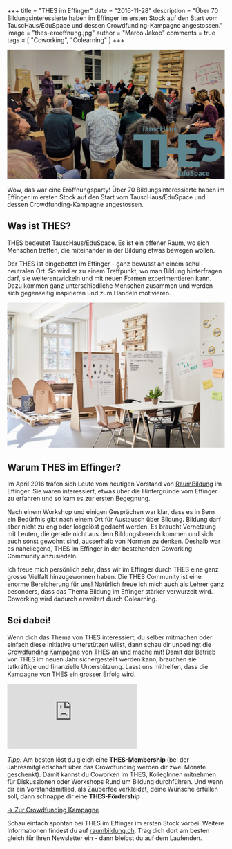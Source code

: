+++
title = "THES im Effinger"
date = "2016-11-28"
description = "Über 70 Bildungsinteressierte haben im Effinger im ersten Stock auf den Start vom TauscHaus/EduSpace und dessen Crowdfunding-Kampagne angestossen."
image = "thes-eroeffnung.jpg"
author = "Marco Jakob"
comments = true
tags = [ "Coworking", "Colearning" ]
+++

![TauscHaus/EduSpace Logo](thes-eroeffnung.jpg)

<div class="lead">
  Wow, das war eine Eröffnungsparty! Über 70 Bildungsinteressierte haben im Effinger im ersten Stock auf den Start vom TauscHaus/EduSpace und dessen Crowdfunding-Kampagne angestossen.
</div>


## Was ist THES?

THES bedeutet TauscHaus/EduSpace. Es ist ein offener Raum, wo sich Menschen treffen, die miteinander in der Bildung etwas bewegen wollen.

Der THES ist eingebettet im Effinger - ganz bewusst an einem schul-neutralen Ort. So wird er zu einem Treffpunkt, wo man Bildung hinterfragen darf, sie weiterentwickeln und mit neuen Formen experimentieren kann. Dazu kommen ganz unterschiedliche Menschen zusammen und werden sich gegenseitig inspirieren und zum Handeln motivieren.

![THES im Effinger](thes-im-effinger.jpg)


## Warum THES im Effinger?

Im April 2016 trafen sich Leute vom heutigen Vorstand von [RaumBildung](http://www.raumbildung.ch/) im Effinger. Sie waren interessiert, etwas über die Hintergründe vom Effinger zu erfahren und so kam es zur ersten Begegnung.

Nach einem Workshop und einigen Gesprächen war klar, dass es in Bern ein Bedürfnis gibt nach einem Ort für Austausch über Bildung. Bildung darf aber nicht zu eng oder losgelöst gedacht werden. Es braucht Vernetzung mit Leuten, die gerade nicht aus dem Bildungsbereich kommen und sich auch sonst gewohnt sind, ausserhalb von Normen zu denken. Deshalb war es naheliegend, THES im Effinger in der bestehenden Coworking Community anzusiedeln.

Ich freue mich persönlich sehr, dass wir im Effinger durch THES eine ganz grosse Vielfalt hinzugewonnen haben. Die THES Community ist eine enorme Bereicherung für uns! Natürlich freue ich mich auch als Lehrer ganz besonders, dass das Thema Bildung im Effinger stärker verwurzelt wird. Coworking wird dadurch erweitert durch Colearning.


## Sei dabei!

Wenn dich das Thema von THES interessiert, du selber mitmachen oder einfach diese Initiative unterstützen willst, dann schau dir unbedingt die [Crowdfunding Kampagne von THES](https://wemakeit.com/projects/thes-cokreationsraeume) an und mache mit! Damit der Betrieb von THES im neuen Jahr sichergestellt werden kann, brauchen sie tatkräftige und finanzielle Unterstützung. Lasst uns mithelfen, dass die Kampagne von THES ein grosser Erfolg wird.

<p>
<div class="embed-responsive embed-responsive-16by9">
  <iframe class="embed-responsive-item" src="https://player.vimeo.com/video/190779508" frameborder="0" allowfullscreen></iframe>
</div>
</p>

*Tipp:* Am besten löst du gleich eine <strong class="text-nowrap"><i class="fa fa-user"></i> THES-Membership <i class="fa fa-user"></i></strong> (bei der Jahresmitgliedschaft über das Crowdfunding werden dir zwei Monate geschenkt). Damit kannst du Coworken im THES, KollegInnen mitnehmen für Diskussionen oder Workshops Rund um Bildung durchführen. Und wenn dir ein Vorstandsmitlied, als Zauberfee verkleidet, deine Wünsche erfüllen soll, dann schnappe dir eine <strong class="text-nowrap"><i class="fa fa-magic"></i> THES-Fördership <i class="fa fa-magic"></i></strong>.

<a href="https://wemakeit.com/projects/thes-cokreationsraeume" class="btn btn-mod btn-medium btn-round mb-10">&rarr; Zur Crowdfunding Kampagne</a>

Schau einfach spontan bei THES im Effinger im ersten Stock vorbei. Weitere Informationen findest du auf [raumbildung.ch](http://www.raumbildung.ch). Trag dich dort am besten gleich für ihren Newsletter ein - dann bleibst du auf dem Laufenden.
